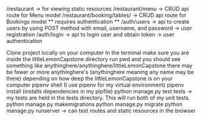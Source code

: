 /restaurant -> for viewing static resources
/restaurant/menu -> CRUD api route for Menu model
/restaurant/booking/tables/ -> CRUD api route for Bookings model ** requires authentication **
/auth/users -> api to create users by using POST method with email, username, and password -> user registration
/auth/login -> api to login user and obtain token -> user authentication

Clone project locally on your computer
In the terminal make sure you are inside the littleLemonCapstone directory 
run pwd and you should see something like anythinghere/anythinghere/littleLemonCapstone there may be fewer or more anythinghere's (anythinghere meaning any name may be there) depending on how deep the littleLemonCapstone is on your computer
pipenv shell (I use pipenv for my virtual environment)
pipenv install (installs dependencies in my pipfile)
python manage.py test tests -> my tests are held in the tests directory. This will run both of my unit tests.
python manage.py makemigrations
python manage.py migrate
python manage.py runserver -> can test routes and static resources in the browser